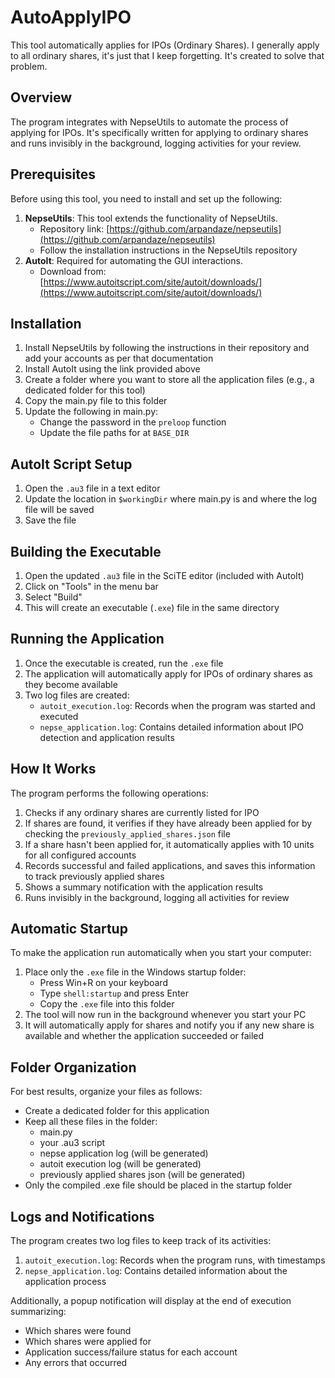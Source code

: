 # AutoApplyIPO
This tool automatically applies for IPOs (Ordinary Shares). I generally apply to all ordinary shares, it's just that I keep forgetting. It's created to solve that problem.

## Overview
The program integrates with NepseUtils to automate the process of applying for IPOs. It's specifically written for applying to ordinary shares and runs invisibly in the background, logging activities for your review.

## Prerequisites
Before using this tool, you need to install and set up the following:
1. **NepseUtils**: This tool extends the functionality of NepseUtils.
   - Repository link: [https://github.com/arpandaze/nepseutils](https://github.com/arpandaze/nepseutils)
   - Follow the installation instructions in the NepseUtils repository
2. **AutoIt**: Required for automating the GUI interactions.
   - Download from: [https://www.autoitscript.com/site/autoit/downloads/](https://www.autoitscript.com/site/autoit/downloads/)

## Installation
1. Install NepseUtils by following the instructions in their repository and add your accounts as per that documentation
2. Install AutoIt using the link provided above
3. Create a folder where you want to store all the application files (e.g., a dedicated folder for this tool)
4. Copy the main.py file to this folder
5. Update the following in main.py:
   - Change the password in the `preloop` function 
   - Update the file paths for at `BASE_DIR`

## AutoIt Script Setup
1. Open the `.au3` file in a text editor
2. Update the location in `$workingDir` where main.py is and where the log file will be saved
3. Save the file

## Building the Executable
1. Open the updated `.au3` file in the SciTE editor (included with AutoIt)
2. Click on "Tools" in the menu bar
3. Select "Build"
4. This will create an executable (`.exe`) file in the same directory

## Running the Application
1. Once the executable is created, run the `.exe` file
2. The application will automatically apply for IPOs of ordinary shares as they become available
3. Two log files are created:
   - `autoit_execution.log`: Records when the program was started and executed
   - `nepse_application.log`: Contains detailed information about IPO detection and application results

## How It Works
The program performs the following operations:
1. Checks if any ordinary shares are currently listed for IPO
2. If shares are found, it verifies if they have already been applied for by checking the `previously_applied_shares.json` file
3. If a share hasn't been applied for, it automatically applies with 10 units for all configured accounts
4. Records successful and failed applications, and saves this information to track previously applied shares
5. Shows a summary notification with the application results
6. Runs invisibly in the background, logging all activities for review

## Automatic Startup
To make the application run automatically when you start your computer:
1. Place only the `.exe` file in the Windows startup folder:
   - Press Win+R on your keyboard
   - Type `shell:startup` and press Enter
   - Copy the `.exe` file into this folder
2. The tool will now run in the background whenever you start your PC
3. It will automatically apply for shares and notify you if any new share is available and whether the application succeeded or failed

## Folder Organization
For best results, organize your files as follows:
- Create a dedicated folder for this application
- Keep all these files in the folder:
  - main.py
  - your .au3 script
  - nepse application log (will be generated)
  - autoit execution log (will be generated)
  - previously applied shares json (will be generated)
- Only the compiled .exe file should be placed in the startup folder

## Logs and Notifications
The program creates two log files to keep track of its activities:
1. `autoit_execution.log`: Records when the program runs, with timestamps
2. `nepse_application.log`: Contains detailed information about the application process

Additionally, a popup notification will display at the end of execution summarizing:
- Which shares were found
- Which shares were applied for
- Application success/failure status for each account
- Any errors that occurred
